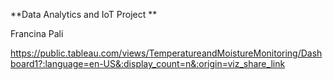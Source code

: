 **Data Analytics and IoT Project **

Francina Pali

https://public.tableau.com/views/TemperatureandMoistureMonitoring/Dashboard1?:language=en-US&:display_count=n&:origin=viz_share_link
